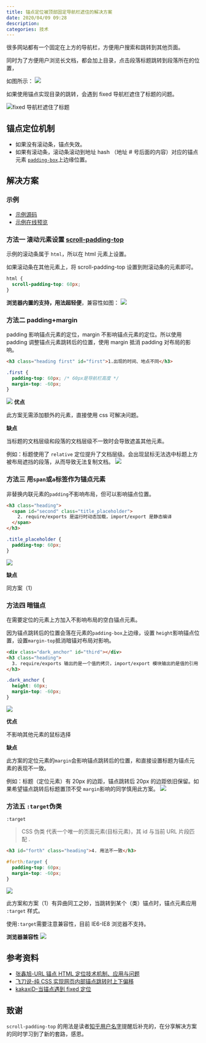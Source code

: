 ```yaml
---
title: 锚点定位被顶部固定导航栏遮住的解决方案
date: 2020/04/09 09:28
description:
categories: 技术
---
```


很多网站都有一个固定在上方的导航栏，方便用户搜索和跳转到其他页面。

同时为了方便用户浏览长文档，都会加上目录，点击段落标题跳转到段落所在的位置，

如图所示：
![](http://images.scar.site/20220224233544.png)

如果使用锚点实现目录的跳转，会遇到 fixed 导航栏遮住了标题的问题。

![fixed 导航栏遮住了标题](http://images.scar.site/20220224233602.png)

## 锚点定位机制

- 如果没有滚动条，锚点失效。
- 如果有滚动条，滚动条滚动到地址 hash （地址 # 号后面的内容）对应的锚点元素 [`padding-box`](https://developer.mozilla.org/zh-CN/docs/Web/CSS/CSS_Box_Model/Introduction_to_the_CSS_box_model)上边缘位置。

## 解决方案

### 示例

- [示例源码](https://github.com/scarqin/footer-demo/blob/master/fixedMenuAndAnchor)
- [示例在线预览](http://htmlpreview.github.io/?https://github.com/scarqin/footer-demo/blob/master/fixedMenuAndAnchor)

### 方法一 滚动元素设置 [scroll-padding-top](https://developer.mozilla.org/en-US/docs/Web/CSS/scroll-padding-top)

示例的滚动条属于 `html`，所以在 html 元素上设置。

如果滚动条在其他元素上，将 scroll-padding-top 设置到附滚动条的元素即可。

```css
html {
  scroll-padding-top: 60px;
}
```

**浏览器内置的支持，用法超轻便**，兼容性如图：
![](http://images.scar.site/20220224233626.png)

### 方法二 padding+margin

padding 影响锚点元素的定位，margin 不影响锚点元素的定位。所以使用 padding 调整锚点元素跳转后的位置，使用 margin 抵消 padding 对布局的影响。

```html
<h3 class="heading first" id="first">1.出现的时间、地点不同</h3>
```

```css
.first {
  padding-top: 60px; /* 60px是导航栏高度 */
  margin-top: -60px;
}
```

![](http://images.scar.site/20220224233909.png)
**优点**

此方案无需添加额外的元素，直接使用 css 可解决问题。

**缺点**

当标题的文档层级和段落的文档层级不一致时会导致遮盖其他元素。

例如：标题使用了 `relative` 定位提升了文档层级。会出现鼠标无法选中标题上方被布局遮挡的段落，从而导致无法复制文档。
![](http://images.scar.site/52ccac5e90034a75b79b54a6dc530939_tplv-k3u1fbpfcp-zoom-1.gif)

### 方法三 用`span`或`a`标签作为锚点元素

非替换内联元素的`padding`不影响布局，但可以影响锚点位置。

```html
<h3 class="heading">
  <span id="second" class="title_placeholder">
    2. require/exports 是运行时动态加载，import/export 是静态编译
  </span>
</h3>
```

```css
.title_placeholder {
  padding-top: 60px;
}
```

![](http://images.scar.site/20220224234148.png)

**缺点**

同方案（1）

### 方法四 暗锚点

在需要定位的元素上方加入不影响布局的空白锚点元素。

因为锚点跳转后的位置会落在元素的`padding-box`上边缘，设置 `height`影响锚点位置，设置`margin-top`抵消暗锚对布局对影响。

```html
<div class="dark_anchor" id="third"></div>
<h3 class="heading">
  3. require/exports 输出的是一个值的拷贝，import/export 模块输出的是值的引用
</h3>
```

```css
.dark_anchor {
  height: 60px;
  margin-top: -60px;
}
```

![](http://images.scar.site/20220224233731.png)

**优点**

不影响其他元素的鼠标选择

**缺点**

此方案的定位元素的`margin`会影响锚点跳转后的位置，和直接设置标题为锚点元素的表现不一致。

例如：标题（定位元素）有 20px 的边距，锚点跳转后 20px 的边距依旧保留。如果希望锚点跳转后标题置顶不受 `margin`影响的同学慎用此方案。
![](http://images.scar.site/20220224233741.png)

### 方法五 `:target`伪类

`:target`

> CSS 伪类 代表一个唯一的页面元素(目标元素)，其 id 与当前 URL 片段匹配 .

```html
<h3 id="forth" class="heading">4. 用法不一致</h3>
```

```css
#forth:target {
  padding-top: 60px;
  margin-top: -60px;
}
```

![](http://images.scar.site/20220224234240.png)

此方案和方案（1）有异曲同工之妙，当跳转到某个（类）锚点时，锚点元素应用 `:target` 样式。

使用`:target`需要注意兼容性，目前 IE6-IE8 浏览器不支持。

**浏览器兼容性**
![](http://images.scar.site/20220224233750.png)

## 参考资料

- [张鑫旭-URL 锚点 HTML 定位技术机制、应用与问题](https://www.zhangxinxu.com/wordpress/2013/08/url-anchor-html-%E9%94%9A%E7%82%B9%E5%AE%9A%E4%BD%8D%E6%9C%BA%E5%88%B6-%E5%BA%94%E7%94%A8-%E9%97%AE%E9%A2%98/)
- [飞刀说-纯 CSS 实现网页内部锚点跳转时上下偏移](https://www.feidaoshuo.com/post/559.html)
- [kakaxiD-当锚点遇到 fixed 定位](https://blog.csdn.net/kakaxiD/article/details/78603024)

## 致谢

`scroll-padding-top` 的用法是读者[知乎用户名字](https://www.zhihu.com/people/kuai-jin-dao-de-bao-yi-wai-bei-zha)提醒后补充的，在分享解决方案的同时学习到了新的套路，感恩。
